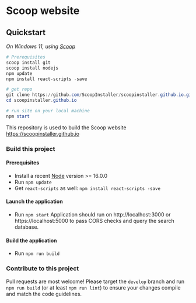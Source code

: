 
# Scoop website

## Quickstart

_On Windows 11, using [Scoop](https://scoop.sh/)_
```powershell
# Prerequisites
scoop install git
scoop install nodejs
npm update
npm install react-scripts -save

# get repo
git clone https://github.com/ScoopInstaller/scoopinstaller.github.io.git
cd scoopinstaller.github.io

# run site on your local machine
npm start
```

This repository is used to build the Scoop website https://scoopinstaller.github.io


### Build this project

#### Prerequisites
- Install a recent [Node](https://nodejs.org/en/ "Node") version >= 16.0.0
- Run `npm update`
- Get `react-scripts` as well: `npm install react-scripts -save`

#### Launch the application
- Run `npm start`
Application should run on http://localhost:3000 or https://localhost:5000 to pass CORS checks and query the search database.

#### Build the application
- Run `npm run build`

### Contribute to this project
Pull requests are most welcome!
Please target the `develop` branch and run `npm run build` (or at least `npm run lint`) to ensure your changes compile and match the code guidelines.